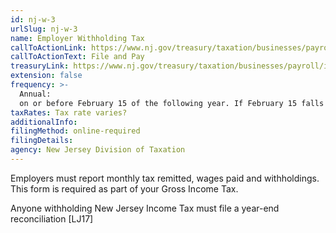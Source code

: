 ```yaml
---
id: nj-w-3
urlSlug: nj-w-3
name: Employer Withholding Tax
callToActionLink: https://www.nj.gov/treasury/taxation/businesses/payroll/payroll-filing.shtml
callToActionText: File and Pay
treasuryLink: https://www.nj.gov/treasury/taxation/businesses/payroll/index.shtml
extension: false
frequency: >-
  Annual:
  on or before February 15 of the following year. If February 15 falls on a weekend or holiday, the due date is the next business day. If you stop paying wages during the year, you must file Form NJ-W-3 within 30 days after the last month the business was active or wages were paid.
taxRates: Tax rate varies?
additionalInfo:
filingMethod: online-required
filingDetails:
agency: New Jersey Division of Taxation
---
```


Employers must report monthly tax remitted, wages paid and withholdings. This form is required as part of your Gross Income Tax.

Anyone withholding New Jersey Income Tax must file a year-end reconciliation [LJ17]
